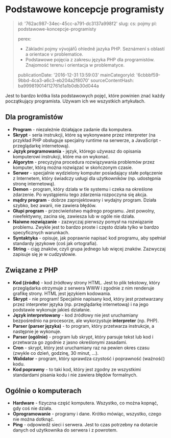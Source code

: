 Podstawowe koncepcje programisty
================================

> id: '762ac987-34ec-45cc-a791-dc3137a998f2'
> slug:
> 	cs: pojmy
> 	pl: podstawowe-koncepcje-programisty
> 
> perex:
> 	- Základní pojmy vývojářů ohledně jazyka PHP. Seznámení s oblastí a orientace v problematice.
> 	- Podstawowe pojęcia z zakresu języka PHP dla programistów. Znajomość terenu i orientacja w problematyce.
> 
> publicationDate: '2016-12-31 13:59:03'
> mainCategoryId: '6cbbbf59-9bbd-4ca3-a6c3-eb204a2f8070'
> sourceContentHash: ba999819014f12761d1a1b0db30d044a

Jest to bardzo krótka lista podstawowych pojęć, które powinien znać każdy początkujący programista. Używam ich we wszystkich artykułach.

Dla programistów
--------------------------

- **Program** - niezależnie działające zadanie dla komputera.
- **Skrypt** - seria instrukcji, które są wykonywane przez interpreter (na przykład PHP obsługuje specjalny runtime na serwerze, a JavaScript - przeglądarkę internetową).
- **Język programowania** - język, którego używasz do opisania komputerowi instrukcji, które ma on wykonać.
- **Algorytm** - precyzyjna procedura rozwiązywania problemów przez komputer, którą można rozwiązać w skończonym czasie.
- **Serwer** - specjalnie wydzielony komputer posiadający stałe połączenie z Internetem, który świadczy usługi dla użytkowników (np. udostępnia stronę internetową).
- **Demon** - program, który działa w tle systemu i czeka na określone zdarzenie. Po wystąpieniu tego zdarzenia rozpoczyna się akcja.
- **mądry program** - dobrze zaprojektowany i wydajny program. Działa szybko, bez awarii, nie zawiera błędów.
- **Głupi program** - przeciwieństwo mądrego programu. Jest powolny, nieefektywny, zacina się, zawiesza lub w ogóle nie działa.
- **Naiwne rozwiązanie** - zazwyczaj pierwszy pomysł na rozwiązanie problemu. Zwykle jest to bardzo proste i często działa tylko w bardzo specyficznych warunkach.
- **Syntaktyka** - opisuje, jak poprawnie napisać kod programu, aby spełniał standardy językowe (coś jak ortografia).
- **String** - ciąg znaków, czyli grupa jednego lub więcej znaków. Zazwyczaj zapisuje się je w cudzysłowie.

Związane z PHP
--------------------------

- **Kod (źródło)** - kod źródłowy strony HTML. Jest to plik tekstowy, który przeglądarka otrzymuje z serwera WWW i zgodnie z nim renderuje grafikę strony. HTML jest językiem kodowania.
- **Skrypt** - nie program! Specjalnie napisany kod, który jest przetwarzany przez interpreter języka (np. przeglądarkę internetową) i na jego podstawie wykonuje jakieś działanie.
- **Język interpretowany** - kod źródłowy nie jest uruchamiany bezpośrednio na procesorze, ale wykorzystuje **interpreter** (np. PHP).
- **Parser (parser języka)** - to program, który przetwarza instrukcje, a następnie je wykonuje.
- **Parser (ogólnie)** - program lub skrypt, który parsuje tekst lub kod i przetwarza go zgodnie z jasno określonymi zasadami.
- **Cron** - skrypt, który jest uruchamiany raz na pewien okres czasu (zwykle co dzień, godzinę, 30 minut, ...).
- **Walidator** - program, który sprawdza czystość i poprawność (ważność) kodu.
- **Kod poprawny** - to taki kod, który jest zgodny ze wszystkimi standardami pisania kodu i nie zawiera błędów formalnych.

Ogólnie o komputerach
--------------------------

- **Hardware** - fizyczna część komputera. Wszystko, co można kopnąć, gdy coś nie działa.
- **Oprogramowanie** - programy i dane. Krótko mówiąc, wszystko, czego nie można dotknąć.
- **Ping** - odpowiedź sieci i serwera. Jest to czas potrzebny na dotarcie danych od użytkownika do serwera i z powrotem.
